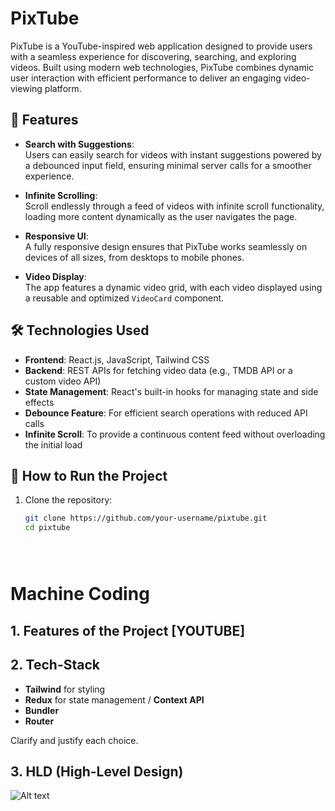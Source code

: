 # PixTube

PixTube is a YouTube-inspired web application designed to provide users with a seamless experience for discovering, searching, and exploring videos. Built using modern web technologies, PixTube combines dynamic user interaction with efficient performance to deliver an engaging video-viewing platform.

## 🌟 Features

- **Search with Suggestions**:  
  Users can easily search for videos with instant suggestions powered by a debounced input field, ensuring minimal server calls for a smoother experience.

- **Infinite Scrolling**:  
  Scroll endlessly through a feed of videos with infinite scroll functionality, loading more content dynamically as the user navigates the page.

- **Responsive UI**:  
  A fully responsive design ensures that PixTube works seamlessly on devices of all sizes, from desktops to mobile phones.

- **Video Display**:  
  The app features a dynamic video grid, with each video displayed using a reusable and optimized `VideoCard` component.

## 🛠️ Technologies Used

- **Frontend**: React.js, JavaScript, Tailwind CSS
- **Backend**: REST APIs for fetching video data (e.g., TMDB API or a custom video API)
- **State Management**: React's built-in hooks for managing state and side effects
- **Debounce Feature**: For efficient search operations with reduced API calls
- **Infinite Scroll**: To provide a continuous content feed without overloading the initial load

## 🚀 How to Run the Project

1. Clone the repository:  
   ```bash
   git clone https://github.com/your-username/pixtube.git
   cd pixtube





# Machine Coding 
## 1. Features of the Project [YOUTUBE]
## 2. Tech-Stack
   - **Tailwind** for styling
   - **Redux** for state management / **Context API**
   - **Bundler**
   - **Router**

   Clarify and justify each choice.

## 3. HLD (High-Level Design)

   
   ![Alt text](./public/Untitled%20Diagram.drawio.png)